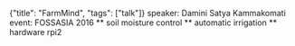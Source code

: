 {"title": "FarmMind", "tags": ["talk"]}
speaker: Damini Satya Kammakomati
event: FOSSASIA 2016
** soil moisture control
** automatic irrigation
** hardware
rpi2

